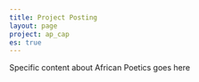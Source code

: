 ```yaml
---
title: Project Posting
layout: page
project: ap_cap
es: true
---
```


Specific content about African Poetics goes here
